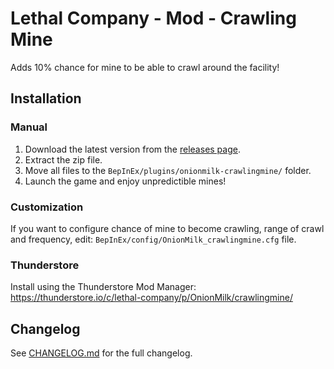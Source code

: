 # Lethal Company - Mod - Crawling Mine
Adds 10% chance for mine to be able to crawl around the facility!

## Installation
### Manual
1. Download the latest version from the [releases page](https://github.com/OnionMilk-Mods/crawlingmine/releases).
2. Extract the zip file.
3. Move all files to the `BepInEx/plugins/onionmilk-crawlingmine/` folder.
4. Launch the game and enjoy unpredictible mines!

### Customization
If you want to configure chance of mine to become crawling, range of crawl and frequency, edit: 
`BepInEx/config/OnionMilk_crawlingmine.cfg` file.

### Thunderstore
Install using the Thunderstore Mod Manager: https://thunderstore.io/c/lethal-company/p/OnionMilk/crawlingmine/

## Changelog
See [CHANGELOG.md](https://github.com/OnionMilk-Mods/crawlingmine/blob/main/CHANGELOG.md) for the full changelog.